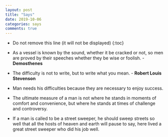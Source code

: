 ```yaml
---
layout: post
title: "Says"
date: 2019-10-06
categories: says
comments: true
---
```


* Do not remove this line (it will not be displayed)
{:toc}

* As a vessel is known by the sound, whether it be cracked or not, so men are proved by their speeches whether they be wise or foolish. - **Demosthenes**
* The difficulty is not to write, but to write what you mean. - **Robert Louis Stevenson**
* Man needs his difficulties because they are necessary to enjoy success.
* The ultimate measure of a man is not where he stands in moments of comfort and convenience, but where he stands at times of challenge and controversy.
* If a man is called to be a street sweeper, he should sweep streets so well that all the hosts of heaven and earth will pause to say, here lived a great street sweeper who did his job well.